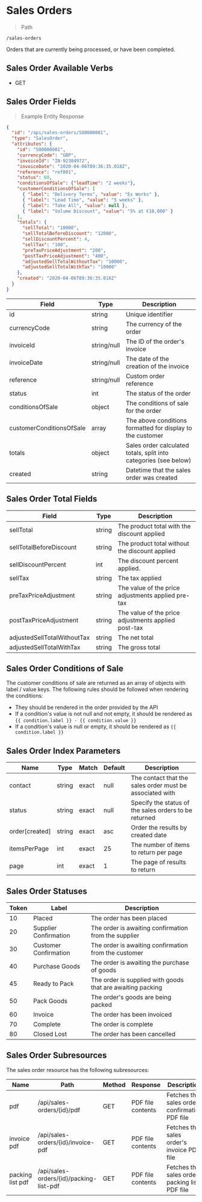 # Sales Orders

> Path

```
/sales-orders
```

Orders that are currently being processed, or have been completed.

## Sales Order Available Verbs



* GET

## Sales Order Fields

> Example Entity Response

```json
{
  "id": "/api/sales-orders/SO0000001",
  "type": "SalesOrder",
  "attributes": {
    "id": "SO0000001",
    "currencyCode": "GBP",
    "invoiceId": "IN-92384972",
    "invoiceDate": "2020-04-06T09:36:35.018Z",
    "reference": "ref001",
    "status": 60,
    "conditionsOfSale": {"leadTime": "2 weeks"},
    "customerConditionsOfSale": [
      { "label": "Delivery Terms", "value": "Ex Works" },
      { "label": "Lead Time", "value": "5 weeks" },
      { "label": "Take All", "value": null },
      { "label": "Volume Discount", "value": "5% at €10,000" }
    ],
    "totals": {
      "sellTotal": "10000",
      "sellTotalBeforeDiscount": "12000",
      "sellDiscountPercent": 4,
      "sellTax": "100",
      "preTaxPriceAdjustment": "200",
      "postTaxPriceAdjustment": "400",
      "adjustedSellTotalWithoutTax": "10000",
      "adjustedSellTotalWithTax": "10000"
    },
    "created": "2020-04-06T09:36:35.018Z"
  }
}
```

Field | Type | Description
----- | ---  | -----------
id | string | Unique identifier
currencyCode | string | The currency of the order
invoiceId | string/null | The ID of the order's invoice
invoiceDate | string/null | The date of the creation of the invoice
reference | string/null | Custom order reference
status | int | The status of the order
conditionsOfSale | object | The conditions of sale for the order
customerConditionsOfSale | array | The above conditions formatted for display to the customer
totals | object | Sales order calculated totals, split into categories (see below)
created | string | Datetime that the sales order was created

## Sales Order Total Fields

Field | Type | Description
----- | ---- | -----------
sellTotal | string | The product total with the discount applied
sellTotalBeforeDiscount | string | The product total without the discount applied 
sellDiscountPercent | int | The discount percent applied.
sellTax | string | The tax applied
preTaxPriceAdjustment | string | The value of the price adjustments applied pre-tax
postTaxPriceAdjustment | string | The value of the price adjustments applied post-tax
adjustedSellTotalWithoutTax | string | The net total
adjustedSellTotalWithTax | string | The gross total

## Sales Order Conditions of Sale

The customer conditions of sale are returned as an array of objects with label / value keys. The following rules should
be followed when rendering the conditions:

* They should be rendered in the order provided by the API
* If a condition's value is not null and not empty, it should be rendered as `{{ condition.label }} - {{ condition.value }}`
* If a condition's value is null or empty, it should be rendered as `{{ condition.label }}`

## Sales Order Index Parameters

Name | Type | Match | Default | Description
---- | ---- | ----- | ------- | -----------
contact | string | exact | null | The contact that the sales order must be associated with
status | string | exact | null | Specify the status of the sales orders to be returned
order\[created] | string | exact | asc | Order the results by created date
itemsPerPage | int | exact | 25 | The number of items to return per page
page | int | exact | 1 | The page of results to return

## Sales Order Statuses

Token | Label | Description
----- | ----- | -----------
10 | Placed | The order has been placed
20 | Supplier Confirmation | The order is awaiting confirmation from the supplier
30 | Customer Confirmation | The order is awaiting confirmation from the customer
40 | Purchase Goods | The order is awaiting the purchase of goods
45 | Ready to Pack | The order is supplied with goods that are awaiting packing
50 | Pack Goods | The order's goods are being packed
60 | Invoice | The order has been invoiced
70 | Complete | The order is complete
80 | Closed Lost | The order has been cancelled

## Sales Order Subresources

The sales order resource has the following subresources:

Name | Path | Method | Response | Description
---- | ---- | ------ | -------- | -----------
pdf | /api/sales-orders/{id}/pdf | GET | PDF file contents | Fetches the sales order confirmation PDF file 
invoice pdf | /api/sales-orders/{id}/invoice-pdf | GET | PDF file contents | Fetches the sales order's invoice PDF file 
packing list pdf | /api/sales-orders/{id}/packing-list-pdf | GET | PDF file contents | Fetches the sales order packing list PDF file 
